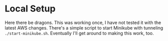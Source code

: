 # Local Setup

Here there be dragons. This was working once, I have not tested it with the latest AWS changes. There's a simple script
to start Minikube with tunneling `./start-minikube.sh`. Eventually I'll get around to making this work, too. 